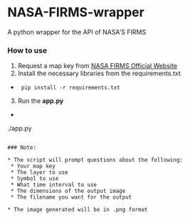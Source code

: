# NASA-FIRMS-wrapper
A python wrapper for the API of NASA'S FIRMS

### How to use
1. Request a map key from [NASA FIRMS Official Website](https://firms.modaps.eosdis.nasa.gov/web-services/)
2. Install the necessary libraries from the requirements.txt
 * ```shell
	pip install -r requirements.txt
   	```
3. Run the **app.py**
  * ```shell 
  ./app.py
  ```

### Note: 

* The script will prompt questions about the following:
   * Your map key
   * The layer to use
   * Symbol to use
   * What time interval to use
   * The dimensions of the output image
   * The filename you want for the output

* The image generated will be in .png format